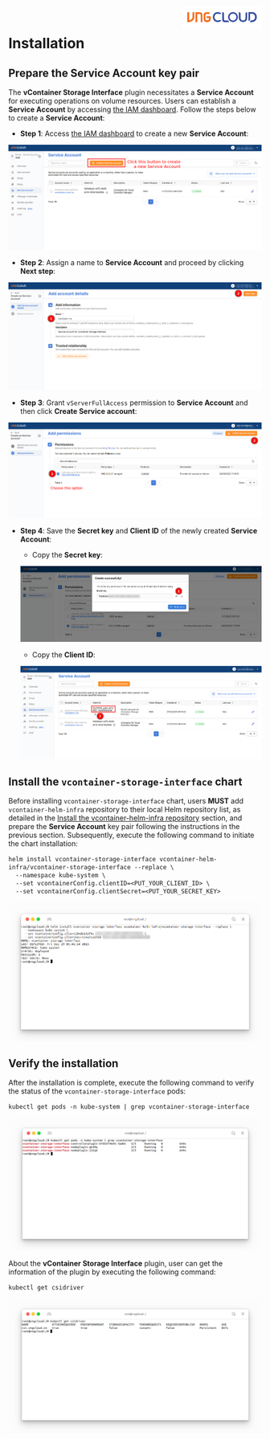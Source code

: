 <div style="float: right;"><img src="../../images/01.png" width="160px" /></div><br>


# Installation
## Prepare the Service Account key pair
The **vContainer Storage Interface** plugin necessitates a **Service Account** for executing operations on volume resources. Users can establish a **Service Account** by accessing [the IAM dashboard](https://hcm-3.console.vngcloud.vn/iam/service-accounts). Follow the steps below to create a **Service Account**:
- **Step 1**: Access [the IAM dashboard](https://hcm-3.console.vngcloud.vn/iam/service-accounts) to create a new **Service Account**:<br>

<center>

  ![](./../../images/02.1.png)

</center>

- **Step 2**: Assign a name to **Service Account** and proceed by clicking **Next step**:<br>

<center>

  ![](./../../images/03.1.png)

</center>

- **Step 3**: Grant `vServerFullAccess` permission to **Service Account** and then click **Create Service account**:<br>

<center>

  ![](./../../images/04.1.png)

</center>

- **Step 4**: Save the **Secret key** and **Client ID** of the newly created **Service Account**:
  - Copy the **Secret key**:<br>
  <center>

    ![](./../../images/05.png)
  
  </center>
  
  - Copy the **Client ID**:<br>

  <center>

    ![](./../../images/06.1.png)

  </center>

## Install the `vcontainer-storage-interface` chart
Before installing `vcontainer-storage-interface` chart, users **MUST** add `vcontainer-helm-infra` repository to their local Helm repository list, as detailed in the [Install the vcontainer-helm-infra repository](./../../index.md#install-the-vcontainer-helm-infra-repository) section, and prepare the **Service Account** key pair following the instructions in the previous section. Subsequently, execute the following command to initiate the chart installation:
```bash=
helm install vcontainer-storage-interface vcontainer-helm-infra/vcontainer-storage-interface --replace \
  --namespace kube-system \
  --set vcontainerConfig.clientID=<PUT_YOUR_CLIENT_ID> \
  --set vcontainerConfig.clientSecret=<PUT_YOUR_SECRET_KEY>
```

<center>

  ![](./../../images/13.1.png)

</center>

## Verify the installation
After the installation is complete, execute the following command to verify the status of the `vcontainer-storage-interface` pods:
```bash=
kubectl get pods -n kube-system | grep vcontainer-storage-interface
```

<center>

  ![](./../../images/10.1.png)

</center>

About the **vContainer Storage Interface** plugin, user can get the information of the plugin by executing the following command:
```bash=
kubectl get csidriver
```

<center>

  ![](./../../images/09.1.png)

</center>
